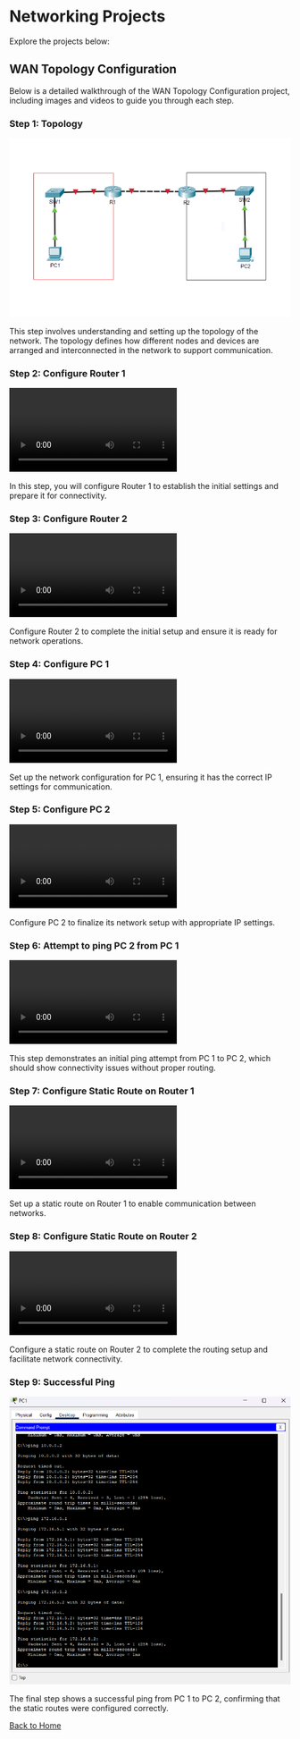 # Networking Projects

Explore the projects below:

## WAN Topology Configuration

Below is a detailed walkthrough of the WAN Topology Configuration project, including images and videos to guide you through each step.

### Step 1: Topology

![Topology Diagram](topology.png)

This step involves understanding and setting up the topology of the network. The topology defines how different nodes and devices are arranged and interconnected in the network to support communication.

### Step 2: Configure Router 1

![Configuring Router 1](config-r1.mp4)

In this step, you will configure Router 1 to establish the initial settings and prepare it for connectivity.

### Step 3: Configure Router 2

![Configuring Router 2](config-r2.mp4)

Configure Router 2 to complete the initial setup and ensure it is ready for network operations.

### Step 4: Configure PC 1

![Configuring PC 1](config-pc1.mp4)

Set up the network configuration for PC 1, ensuring it has the correct IP settings for communication.

### Step 5: Configure PC 2

![Configuring PC 2](config-pc2.mp4)

Configure PC 2 to finalize its network setup with appropriate IP settings.

### Step 6: Attempt to ping PC 2 from PC 1

![No ping result](no-ping.mp4)

This step demonstrates an initial ping attempt from PC 1 to PC 2, which should show connectivity issues without proper routing.

### Step 7: Configure Static Route on Router 1

![Setting static route on Router 1](static-route-r1.mp4)

Set up a static route on Router 1 to enable communication between networks.

### Step 8: Configure Static Route on Router 2

![Setting static route on Router 2](static-route-r2.mp4)

Configure a static route on Router 2 to complete the routing setup and facilitate network connectivity.

### Step 9: Successful Ping

![Successful Ping Result](yes-ping.png)

The final step shows a successful ping from PC 1 to PC 2, confirming that the static routes were configured correctly.

[Back to Home](index.html)
